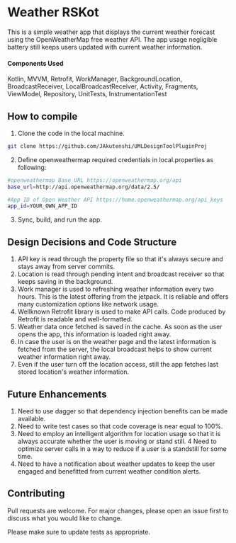# Weather RSKot

This is a simple weather app that displays the current weather forecast using the OpenWeatherMap free weather API. The app usage negligible battery still keeps users updated with current weather information.

#### Components Used
Kotlin, MVVM, Retrofit, WorkManager, BackgroundLocation, BroadcastReceiver, LocalBroadcastReceiver, Activity, Fragments, ViewModel, Repository, UnitTests, InstrumentationTest

## How to compile

1. Clone the code in the local machine.

```bash
git clone https://github.com/JAkutenshi/UMLDesignToolPluginProj
```
2. Define openweathermap required credentials in local.properties as following:

```bash
#openweathermap Base URL https://openweathermap.org/api
base_url=http://api.openweathermap.org/data/2.5/

#App ID of Open Weather API https://home.openweathermap.org/api_keys
app_id=YOUR_OWN_APP_ID
```
3. Sync, build, and run the app.

## Design Decisions and Code Structure

1. API key is read through the property file so that it's always secure and stays away from server commits.
2. Location is read through pending intent and broadcast receiver so that keeps saving in the background. 
3. Work manager is used to refreshing weather information every two hours. This is the latest offering from the jetpack. It is reliable and offers many customization options like network usage.
4. Wellknown Retrofit library is used to make API calls. Code produced by Retrofit is readable and well-formatted.
5. Weather data once fetched is saved in the cache. As soon as the user opens the app, this information is loaded right away.
6. In case the user is on the weather page and the latest information is fetched from the server, the local broadcast helps to show current weather information right away.
7. Even if the user turn off the location access, still the app fetches last stored location's weather information.

## Future Enhancements
1. Need to use dagger so that dependency injection benefits can be made available.
2. Need to write test cases so that code coverage is near equal to 100%.
3. Need to employ an intelligent algorithm for location usage so that it is always accurate whether the user is moving or stand still.
4 Need to optimize server calls in a way to reduce if a user is a standstill for some time.
5. Need to have a notification about weather updates to keep the user engaged and benefitted from current weather condition alerts.

## Contributing
Pull requests are welcome. For major changes, please open an issue first to discuss what you would like to change.

Please make sure to update tests as appropriate.